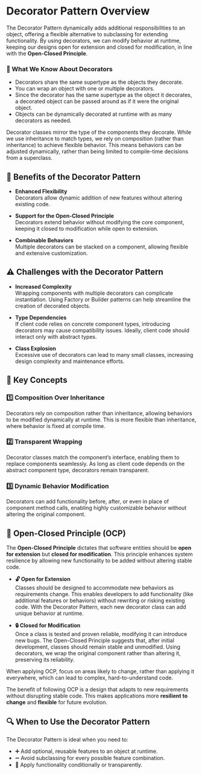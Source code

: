 # Decorator Pattern Overview

The Decorator Pattern dynamically adds additional responsibilities to an object, offering a flexible alternative to subclassing for extending functionality. By using decorators, we can modify behavior at runtime, keeping our designs open for extension and closed for modification, in line with the **Open-Closed Principle**.

### 📝 What We Know About Decorators

- Decorators share the same supertype as the objects they decorate.
- You can wrap an object with one or multiple decorators.
- Since the decorator has the same supertype as the object it decorates, a decorated object can be passed around as if it were the original object.
- Objects can be dynamically decorated at runtime with as many decorators as needed.

Decorator classes mirror the type of the components they decorate. While we use inheritance to match types, we rely on composition (rather than inheritance) to achieve flexible behavior. This means behaviors can be adjusted dynamically, rather than being limited to compile-time decisions from a superclass.

## 🎯 Benefits of the Decorator Pattern

- **Enhanced Flexibility**  
  Decorators allow dynamic addition of new features without altering existing code.

- **Support for the Open-Closed Principle**  
  Decorators extend behavior without modifying the core component, keeping it closed to modification while open to extension.

- **Combinable Behaviors**  
  Multiple decorators can be stacked on a component, allowing flexible and extensive customization.

## ⚠️ Challenges with the Decorator Pattern

- **Increased Complexity**  
  Wrapping components with multiple decorators can complicate instantiation. Using Factory or Builder patterns can help streamline the creation of decorated objects.

- **Type Dependencies**  
  If client code relies on concrete component types, introducing decorators may cause compatibility issues. Ideally, client code should interact only with abstract types.

- **Class Explosion**  
  Excessive use of decorators can lead to many small classes, increasing design complexity and maintenance efforts.

## 🔑 Key Concepts

### 1️⃣ Composition Over Inheritance  
Decorators rely on composition rather than inheritance, allowing behaviors to be modified dynamically at runtime. This is more flexible than inheritance, where behavior is fixed at compile time.

### 2️⃣ Transparent Wrapping  
Decorator classes match the component’s interface, enabling them to replace components seamlessly. As long as client code depends on the abstract component type, decorators remain transparent.

### 3️⃣ Dynamic Behavior Modification  
Decorators can add functionality before, after, or even in place of component method calls, enabling highly customizable behavior without altering the original component.

## 📘 Open-Closed Principle (OCP)

The **Open-Closed Principle** dictates that software entities should be **open for extension** but **closed for modification**. This principle enhances system resilience by allowing new functionality to be added without altering stable code.

- **🔓 Open for Extension**  
  Classes should be designed to accommodate new behaviors as requirements change. This enables developers to add functionality (like additional features or behaviors) without rewriting or risking existing code. With the Decorator Pattern, each new decorator class can add unique behavior at runtime.

- **🔒 Closed for Modification**  
  Once a class is tested and proven reliable, modifying it can introduce new bugs. The Open-Closed Principle suggests that, after initial development, classes should remain stable and unmodified. Using decorators, we wrap the original component rather than altering it, preserving its reliability.

When applying OCP, focus on areas likely to change, rather than applying it everywhere, which can lead to complex, hard-to-understand code.

The benefit of following OCP is a design that adapts to new requirements without disrupting stable code. This makes applications more **resilient to change** and **flexible** for future evolution.

## 🔍 When to Use the Decorator Pattern

The Decorator Pattern is ideal when you need to:

- ➕ Add optional, reusable features to an object at runtime.
- ➖ Avoid subclassing for every possible feature combination.
- 🔄 Apply functionality conditionally or transparently.
